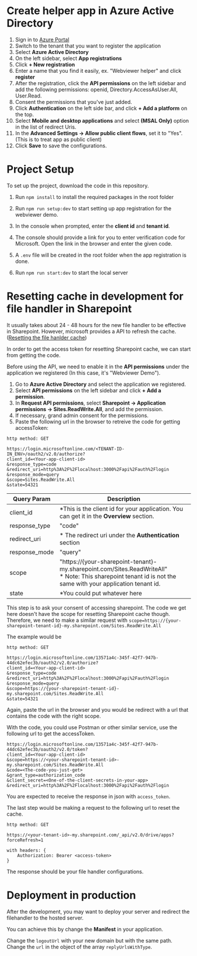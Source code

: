 # Create helper app in Azure Active Directory

1. Sign in to [Azure Portal](https://azure.microsoft.com/en-us/get-started/azure-portal/)
2. Switch to the tenant that you want to register the application
3. Select **Azure Active Directory**
4. On the left sidebar, select **App registrations**
5. Click **+ New registration**
6. Enter a name that you find it easily, ex. "Webviewer helper" and click **register**
7. After the registration, click the **API permissions** on the left sidebar and add the following permissions: openid, Directory.AccessAsUser.All, User.Read.
8. Consent the permissions that you've just added.
9. Click **Authentication** on the left side bar, and click **+ Add a platform** on the top.
10. Select **Mobile and desktop applications** and select **(MSAL Only)** option in the list of redirect Uris.
11. In the **Advanced Settings -> Allow public client flows**, set it to "Yes". (This is to treat app as public client)
12. Click **Save** to save the configurations.


# Project Setup

To set up the project, download the code in this repository.

1. Run `npm install` to install the required packages in the root folder

2. Run `npm run setup:dev` to start setting up app registration for the webviewer demo. 

3. In the console when prompted, enter the **client id** and **tenant id**.

4. The console should provide a link for you to enter verification code for Microsoft. Open the link in the browser and enter the given code.

5. A `.env` file will be created in the root folder when the app registration is done.

6. Run `npm run start:dev` to start the local server

# Resetting cache in development for file handler in Sharepoint

It usually takes about 24 - 48 hours for the new file handler to be effective in Sharepoint. However, microsoft provides a API to refresh the cache. ([Resetting the file hanlder cache](https://docs.microsoft.com/en-us/onedrive/developer/file-handlers/reset-cache?view=odsp-graph-online))

In order to get the access token for resetting Sharepoint cache, we can start from getting the code.

Before using the API, we need to enable it in the **API permissions** under the application we registered (In this case, it's "Webviewer Demo").

1. Go to **Azure Active Directory** and select the application we registered.
2. Select **API permissions** on the left sidebar and click **+ Add a permission**.
3. In **Request API permissions**, select **Sharepoint -> Application permissions -> Sites.ReadWrite.All**, and add the permission.
4. If necessary, grand admin consent for the permissions.
5. Paste the following url in the browser to retreive the code for getting accessToken:
```
http method: GET

https://login.microsoftonline.com/<TENANT-ID-IN_ENV>/oauth2/v2.0/authorize?
client_id=<Your-app-client-id>
&response_type=code
&redirect_uri=http%3A%2F%2Flocalhost:3000%2Fapi%2Fauth%2Flogin
&response_mode=query
&scope=Sites.ReadWrite.All
&state=54321
```
| Query Param  | Description |
| -----------  | ------------|
| client_id    | *This is the client id for your application. You can get it in the **Overview** section.|
| response_type| "code" |
|redirect_uri  |* The redirect uri under the **Authentication** section|
|response_mode |"query"|
|scope         |"https://{your-sharepoint-tenant}-my.sharepoint.com/Sites.ReadWriteAll" <br /> * Note: This sharepoint tenant id is not the same with your application tenant id. |
|state         |*You could put whatever here|

This step is to ask your consent of accessing sharepoint. The code we get here doesn't have the scope for resetting Sharepoint cache though.
Therefore, we need to make a similar request with `scope=https://{your-sharepoint-tenant-id}-my.sharepoint.com/Sites.ReadWrite.All`

The example would be 
```
http method: GET

https://login.microsoftonline.com/13571a4c-345f-42f7-947b-44dc62efec3b/oauth2/v2.0/authorize?
client_id=<Your-app-client-id>
&response_type=code
&redirect_uri=http%3A%2F%2Flocalhost:3000%2Fapi%2Fauth%2Flogin
&response_mode=query
&scope=https://{your-sharepoint-tenant-id}-my.sharepoint.com/Sites.ReadWrite.All
&state=54321
```

Again, paste the url in the browser and you would be redirect with a url that contains the code with the right scope.

With the code, you could use Postman or other similar service, use the following url to get the accessToken.

```
https://login.microsoftonline.com/13571a4c-345f-42f7-947b-44dc62efec3b/oauth2/v2.0/token?
client_id=<Your-app-client-id>
&scope=https://<your-sharepoint-tenant-id>-my.sharepoint.com/Sites.ReadWrite.All
&code=<The-code-you-just-get>
&grant_type=authorization_code
&client_secret=<One-of-the-client-secrets-in-your-app>
&redirect_uri=http%3A%2F%2Flocalhost:3000%2Fapi%2Fauth%2Flogin
```

You are expected to receive the response in json with `access_token`.

The last step would be making a request to the following url to reset the cache.

```
http method: GET

https://<your-tenant-id>-my.sharepoint.com/_api/v2.0/drive/apps?forceRefresh=1

with headers: {
    Authorization: Bearer <access-token>
}
```

The response should be your file handler configurations.


# Deployment in production
After the development, you may want to deploy your server and redirect the filehandler to the hosted server.

You can achieve this by change the **Manifest** in your application.

Change the `logoutUrl` with your new domain but with the same path. Change the `url` in the object of the array `replyUrlsWithType`.